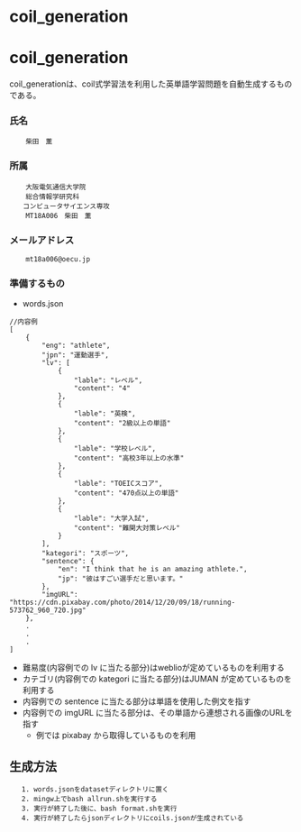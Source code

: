 # coil_generation
coil_generation
====
coil_generationは、coil式学習法を利用した英単語学習問題を自動生成するものである。

### 氏名
```
    柴田　薫
```

### 所属
```
    大阪電気通信大学院
    総合情報学研究科
　　コンピュータサイエンス専攻　
    MT18A006　柴田　薫
```


### メールアドレス
```
    mt18a006@oecu.jp
```
### 準備するもの
* words.json
```
//内容例
[
    {
        "eng": "athlete",
        "jpn": "運動選手",
        "lv": [
            {
                "lable": "レベル",
                "content": "4"
            },
            {
                "lable": "英検",
                "content": "2級以上の単語"
            },
            {
                "lable": "学校レベル",
                "content": "高校3年以上の水準"
            },
            {
                "lable": "TOEICスコア",
                "content": "470点以上の単語"
            },
            {
                "lable": "大学入試",
                "content": "難関大対策レベル"
            }
        ],
        "kategori": "スポーツ",
        "sentence": {
            "en": "I think that he is an amazing athlete.",
            "jp": "彼はすごい選手だと思います。"
        },
        "imgURL": "https://cdn.pixabay.com/photo/2014/12/20/09/18/running-573762_960_720.jpg"
    },
    .
    .
    .
]
```
* 難易度(内容例での lv に当たる部分)はweblioが定めているものを利用する
* カテゴリ(内容例での kategori に当たる部分)はJUMAN が定めているものを利用する
* 内容例での sentence に当たる部分は単語を使用した例文を指す
* 内容例での imgURL に当たる部分は、その単語から連想される画像のURLを指す
    * 例では pixabay から取得しているものを利用
## 生成方法
```
   1. words.jsonをdatasetディレクトリに置く
   2. mingw上でbash allrun.shを実行する
   3. 実行が終了した後に、bash format.shを実行
   4. 実行が終了したらjsonディレクトリにcoils.jsonが生成されている
```